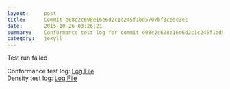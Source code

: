 ```yaml
---
layout:     post
title:      Commit e08c2c698e16e6d2c1c245f1bd5707bf3cedc3ec
date:       2015-10-26 03:26:21
summary:    Conformance test log for commit e08c2c698e16e6d2c1c245f1bd5707bf3cedc3ec.
category:   jekyll
---
```


Test run failed

Conformance test log: [Log File](http://s3-us-west-2.amazonaws.com/kraken-e2e-logs/conformance/kraken_e08c2c698e16e6d2c1c245f1bd5707bf3cedc3ec_conformance.log)  
Density test log: [Log File](http://s3-us-west-2.amazonaws.com/kraken-e2e-logs/conformance/kraken_e08c2c698e16e6d2c1c245f1bd5707bf3cedc3ec_density.log)
